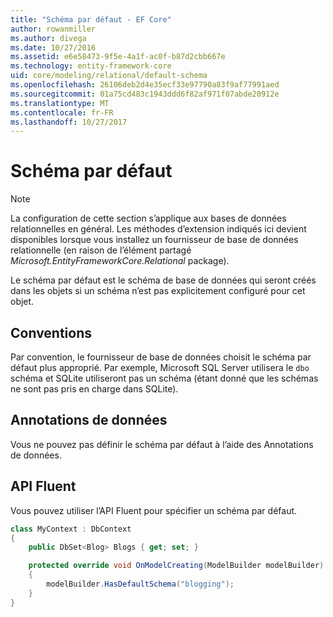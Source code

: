 ```yaml
---
title: "Schéma par défaut - EF Core"
author: rowanmiller
ms.author: divega
ms.date: 10/27/2016
ms.assetid: e6e58473-9f5e-4a1f-ac0f-b87d2cbb667e
ms.technology: entity-framework-core
uid: core/modeling/relational/default-schema
ms.openlocfilehash: 26106deb2d4e35ecf33e97790a83f9af77991aed
ms.sourcegitcommit: 01a75cd483c1943ddd6f82af971f07abde20912e
ms.translationtype: MT
ms.contentlocale: fr-FR
ms.lasthandoff: 10/27/2017
---
```

# <a name="default-schema"></a>Schéma par défaut

> [!NOTE]  
> La configuration de cette section s’applique aux bases de données relationnelles en général. Les méthodes d’extension indiqués ici devient disponibles lorsque vous installez un fournisseur de base de données relationnelle (en raison de l’élément partagé *Microsoft.EntityFrameworkCore.Relational* package).

Le schéma par défaut est le schéma de base de données qui seront créés dans les objets si un schéma n’est pas explicitement configuré pour cet objet.

## <a name="conventions"></a>Conventions

Par convention, le fournisseur de base de données choisit le schéma par défaut plus approprié. Par exemple, Microsoft SQL Server utilisera le `dbo` schéma et SQLite utiliseront pas un schéma (étant donné que les schémas ne sont pas pris en charge dans SQLite).

## <a name="data-annotations"></a>Annotations de données

Vous ne pouvez pas définir le schéma par défaut à l’aide des Annotations de données.

## <a name="fluent-api"></a>API Fluent

Vous pouvez utiliser l’API Fluent pour spécifier un schéma par défaut.

<!-- [!code-csharp[Main](samples/core/relational/Modeling/FluentAPI/Samples/Relational/DefaultSchema.cs?highlight=7)] -->
``` csharp
class MyContext : DbContext
{
    public DbSet<Blog> Blogs { get; set; }

    protected override void OnModelCreating(ModelBuilder modelBuilder)
    {
        modelBuilder.HasDefaultSchema("blogging");
    }
}
```
